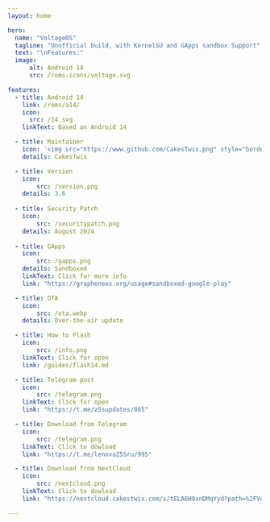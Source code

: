 ```yaml
---
layout: home

hero:
  name: "VoltageOS"
  tagline: "Unofficial build, with KernelSU and GApps sandbox Support"
  text: "\nFeatures:"
  image: 
      alt: Android 14
      src: /roms-icons/voltage.svg

features:
  - title: Android 14
    link: /roms/a14/
    icon: 
      src: /14.svg
    linkText: Based on Android 14

  - title: Maintainer
    icon: '<img src="https://www.github.com/CakesTwix.png" style="border-radius: 10%;"/>'
    details: CakesTwix

  - title: Version
    icon: 
        src: /version.png
    details: 3.6
  
  - title: Security Patch
    icon: 
        src: /securitypatch.png
    details: August 2024
  
  - title: GApps
    icon: 
        src: /gapps.png
    details: Sandboxed
    linkText: Click for more info
    link: "https://grapheneos.org/usage#sandboxed-google-play"

  - title: OTA
    icon: 
        src: /ota.webp
    details: Over-the-air update

  - title: How to Flash
    icon: 
        src: /info.png
    linkText: Click for open
    link: /guides/flash14.md

  - title: Telegram post
    icon: 
        src: /telegram.png
    linkText: Click for open
    link: "https://t.me/z5supdates/865"

  - title: Download from Telegram
    icon: 
        src: /telegram.png
    linkText: Click to dowload
    link: "https://t.me/lenovoZ5Sru/995"

  - title: Download from NextCloud
    icon: 
        src: /nextcloud.png
    linkText: Click to dowload
    link: "https://nextcloud.cakestwix.com/s/tELA6H8xnDMqYyd?path=%2FVoltageOS"

---
```




